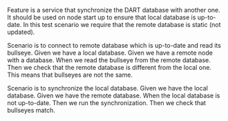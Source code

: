 Feature is a service that synchronize the DART database with another one.
It should be used on node start up to ensure that local database is up-to-date.
In this test scenario we require that the remote database is static (not updated).

Scenario is to connect to remote database which is up-to-date and read its bullseye.
Given we have a local database.
Given we have a remote node with a database.
When we read the bullseye from the remote database.
Then we check that the remote database is different from the local one.
This means that bullseyes are not the same. 

Scenario is to synchronize the local database.
Given we have the local database.
Given we have the remote database.
When the local database is not up-to-date.
Then we run the synchronization.
Then we check that bullseyes match.
